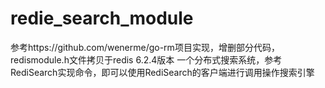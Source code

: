 # redie_search_module
参考https://github.com/wenerme/go-rm项目实现，增删部分代码，
redismodule.h文件拷贝于redis 6.2.4版本
一个分布式搜索系统，参考RediSearch实现命令，即可以使用RediSearch的客户端进行调用操作搜索引擎
